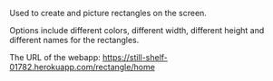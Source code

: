 Used to create and picture rectangles on the screen.

Options include different colors, different width, different height and different names for the rectangles.

The URL of the webapp: https://still-shelf-01782.herokuapp.com/rectangle/home
